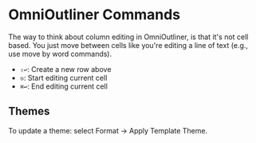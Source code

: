 # OmniOutliner Commands

The way to think about column editing in OmniOutliner, is that it's not cell based. You just move between cells like you're editing a line of text (e.g., use move by word commands).

- `⇧↩`: Create a new row above
- `⎋`: Start editing current cell
- `⌘↩`: End editing current cell

## Themes

To update a theme: select Format -> Apply Template Theme.
